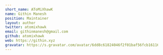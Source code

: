 ```yaml
---
short_name: AToMiXhawK
name: Githin Manesh
position: Maintainer
layout: author
twitter: atomixhawk
email: githinmanesh@gmail.com
github: atomixhawk
web: https://githin.xyz
gravatar: https://s.gravatar.com/avatar/6dd8c61824046f2f01baf56fcb161160
---
```

